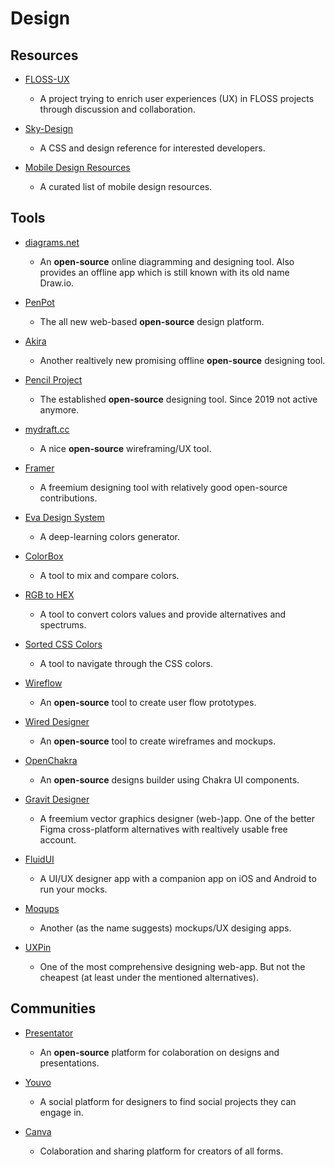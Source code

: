 # Design

## Resources

* [FLOSS-UX](https://github.com/dani763f/FLOSS-UX)
  
  * A project trying to enrich user experiences (UX) in FLOSS projects through discussion and collaboration.

* [Sky-Design](https://github.com/joeygoksu/sky-design)
  
  - A CSS and design reference for interested developers.

* [Mobile Design Resources](https://github.com/joeygoksu/mobile-design-resources)
  
  * A curated list of mobile design resources.

## Tools

* [diagrams.net](https://www.diagrams.net)
  
  - An **open-source** online diagramming and designing tool. Also provides an offline app which is still known with its old name Draw.io.

* [PenPot](https://penpot.app)
  
  * The all new web-based **open-source** design platform.

* [Akira](https://github.com/akiraux/Akira)
  
  * Another realtively new promising offline **open-source** designing tool.

* [Pencil Project](https://pencil.evolus.vn)
  
  * The established **open-source** designing tool. Since 2019 not active anymore.

* [mydraft.cc](https://mydraft.cc)
  
  * A nice **open-source** wireframing/UX tool.

* [Framer](https://www.framer.com)
  
  * A freemium designing tool with relatively good open-source contributions.

* [Eva Design System](https://colors.eva.design)
  
  * A deep-learning colors generator.

* [ColorBox](https://colorbox.io)
  
  * A tool to mix and compare colors.

* [RGB to HEX](https://www.rgbtohex.net/rgb)
  
  * A tool to convert colors values and provide alternatives and spectrums.

* [Sorted CSS Colors](https://enes.in/sorted-colors)
  
  * A tool to navigate through the CSS colors.

* [Wireflow](https://wireflow.co)
  
  * An **open-source** tool to create user flow prototypes.

* [Wired Designer](https://github.com/wiredjs/designer)
  
  * An **open-source** tool to create wireframes and mockups.

* [OpenChakra](https://openchakra.app)
  
  * An **open-source** designs builder using Chakra UI components.

* [Gravit Designer](https://www.designer.io)
  
  * A freemium vector graphics designer (web-)app. One of the better Figma cross-platform alternatives with realtively usable free account.

* [FluidUI](https://www.fluidui.com)
  
  * A UI/UX designer app with a companion app on iOS and Android to run your mocks.

* [Moqups](https://moqups.com)
  
  * Another (as the name suggests) mockups/UX desiging apps.

* [UXPin](https://www.uxpin.com)
  
  * One of the most comprehensive designing web-app. But not the cheapest (at least under the mentioned alternatives).

## Communities

* [Presentator](https://presentator.io)
  
  * An **open-source** platform for colaboration on designs and presentations.

* [Youvo](https://www.youvo.org)
  
  * A social platform for designers to find social projects they can engage in.

* [Canva](https://www.canva.com)
  
  * Colaboration and sharing platform for creators of all forms. 
